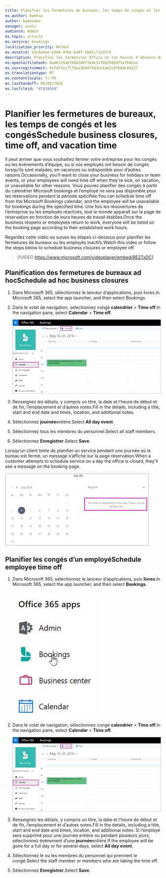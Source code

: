 ```yaml
---
title: Planifier les fermetures de bureaux, les temps de congés et les congés
ms.author: kwekua
author: kwekuako
manager: scotv
audience: Admin
ms.topic: article
ms.service: bookings
localization_priority: Normal
ms.assetid: e3c0a4ee-e3d8-4fbe-bd8f-16d1c712d1f4
description: Planifiez les fermetures Office et les heures d’absence des employés dans le calendrier bookings afin que les employés soient marqués comme indisponibles pour les réservations pendant les heures spécifiées.
ms.openlocfilehash: 6a4bf19a676b838bf164e3170b25659f5e76eba2
ms.sourcegitcommit: 41fd71ec7175ea3b94f5d3ea1ae2c8fb8dc84227
ms.translationtype: MT
ms.contentlocale: fr-FR
ms.lasthandoff: 09/09/2020
ms.locfileid: "47419549"
---
```

# <a name="schedule-business-closures-time-off-and-vacation-time"></a><span data-ttu-id="15155-103">Planifier les fermetures de bureaux, les temps de congés et les congés</span><span class="sxs-lookup"><span data-stu-id="15155-103">Schedule business closures, time off, and vacation time</span></span>

<span data-ttu-id="15155-104">Il peut arriver que vous souhaitiez fermer votre entreprise pour les congés ou les événements d’équipe, ou si vos employés ont besoin de congés lorsqu’ils sont malades, en vacances ou indisponible pour d’autres raisons.</span><span class="sxs-lookup"><span data-stu-id="15155-104">Occasionally, you'll want to close your business for holidays or team events, or your employees will need time off when they're sick, on vacation, or unavailable for other reasons.</span></span> <span data-ttu-id="15155-105">Vous pouvez planifier des congés à partir du calendrier Microsoft bookings et l’employé ne sera pas disponible pour les réservations pendant la période spécifiée.</span><span class="sxs-lookup"><span data-stu-id="15155-105">You can schedule time off from the Microsoft Bookings calendar, and the employee will be unavailable for bookings during the specified time.</span></span> <span data-ttu-id="15155-106">Une fois les réouvertures de l’entreprise ou les employés réactivés, tout le monde apparaît sur la page de réservation en fonction de leurs heures de travail établies.</span><span class="sxs-lookup"><span data-stu-id="15155-106">Once the business reopens or employees return to work, everyone will be listed on the booking page according to their established work hours.</span></span>

<span data-ttu-id="15155-107">Regardez cette vidéo ou suivez les étapes ci-dessous pour planifier les fermetures de bureaux ou les employés inactifs.</span><span class="sxs-lookup"><span data-stu-id="15155-107">Watch this video or follow the steps below to schedule business closures or employee off.</span></span>

> [!VIDEO https://www.microsoft.com/videoplayer/embed/RE2TxDC]

## <a name="schedule-ad-hoc-business-closures"></a><span data-ttu-id="15155-108">Planification des fermetures de bureaux ad hoc</span><span class="sxs-lookup"><span data-stu-id="15155-108">Schedule ad hoc business closures</span></span>

1. <span data-ttu-id="15155-109">Dans Microsoft 365, sélectionnez le lanceur d’applications, puis livres.</span><span class="sxs-lookup"><span data-stu-id="15155-109">In Microsoft 365, select the app launcher, and then select Bookings.</span></span>

1. <span data-ttu-id="15155-110">Dans le volet de navigation, sélectionnez congé **calendrier** \> **Time off**.</span><span class="sxs-lookup"><span data-stu-id="15155-110">In the navigation pane, select **Calendar** \> **Time off**.</span></span>

   ![Image des affichages Calendrier livres et congés hors temps](../media/bookings-calendar-timeoff.png)

1. <span data-ttu-id="15155-112">Renseignez les détails, y compris un titre, la date et l’heure de début et de fin, l’emplacement et d’autres notes.</span><span class="sxs-lookup"><span data-stu-id="15155-112">Fill in the details, including a title, start and end date and times, location, and additional notes.</span></span>

1. <span data-ttu-id="15155-113">Sélectionnez **journée**entière.</span><span class="sxs-lookup"><span data-stu-id="15155-113">Select **All day event**.</span></span>

1. <span data-ttu-id="15155-114">Sélectionnez tous les membres du personnel.</span><span class="sxs-lookup"><span data-stu-id="15155-114">Select all staff members.</span></span>

1. <span data-ttu-id="15155-115">Sélectionnez **Enregistrer**.</span><span class="sxs-lookup"><span data-stu-id="15155-115">Select **Save**.</span></span>

<span data-ttu-id="15155-116">Lorsqu’un client tente de planifier un service pendant une journée où le bureau est fermé, un message s’affiche sur la page réservation.</span><span class="sxs-lookup"><span data-stu-id="15155-116">When a customer attempts to schedule service on a day the office is closed, they'll see a message on the booking page.</span></span>

   ![Image de l’exemple de message que le client voit lors de la tentative de livrer pendant le temps d’attente](../media/bookings-timeoff-message.png)

## <a name="schedule-employee-time-off"></a><span data-ttu-id="15155-118">Planifier les congés d’un employé</span><span class="sxs-lookup"><span data-stu-id="15155-118">Schedule employee time off</span></span>

1. <span data-ttu-id="15155-119">Dans Microsoft 365, sélectionnez le lanceur d’applications, puis **livres**.</span><span class="sxs-lookup"><span data-stu-id="15155-119">In Microsoft 365, select the app launcher, and then select **Bookings**.</span></span>

   ![Image du lanceur d’applications](../media/bookings-applauncher.png)

1. <span data-ttu-id="15155-121">Dans le volet de navigation, sélectionnez congé **calendrier** \> **Time off**.</span><span class="sxs-lookup"><span data-stu-id="15155-121">In the navigation pane, select **Calendar** \> **Time off**.</span></span>

   ![Image des affichages Calendrier livres et congés hors temps](../media/bookings-calendar-timeoff.png)

1. <span data-ttu-id="15155-123">Renseignez les détails, y compris un titre, la date et l’heure de début et de fin, l’emplacement et d’autres notes.</span><span class="sxs-lookup"><span data-stu-id="15155-123">Fill in the details, including a title, start and end date and times, location, and additional notes.</span></span> <span data-ttu-id="15155-124">Si l’employé sera supprimé pour une journée entière ou pendant plusieurs jours, sélectionnez événement d’une **journée**entière.</span><span class="sxs-lookup"><span data-stu-id="15155-124">If the employee will be gone for a full day or for several days, select **All day event**.</span></span>

1. <span data-ttu-id="15155-125">Sélectionnez le ou les membres du personnel qui prennent le congé.</span><span class="sxs-lookup"><span data-stu-id="15155-125">Select the staff member or members who are taking the time off.</span></span>

1. <span data-ttu-id="15155-126">Sélectionnez **Enregistrer**.</span><span class="sxs-lookup"><span data-stu-id="15155-126">Select **Save**.</span></span>
